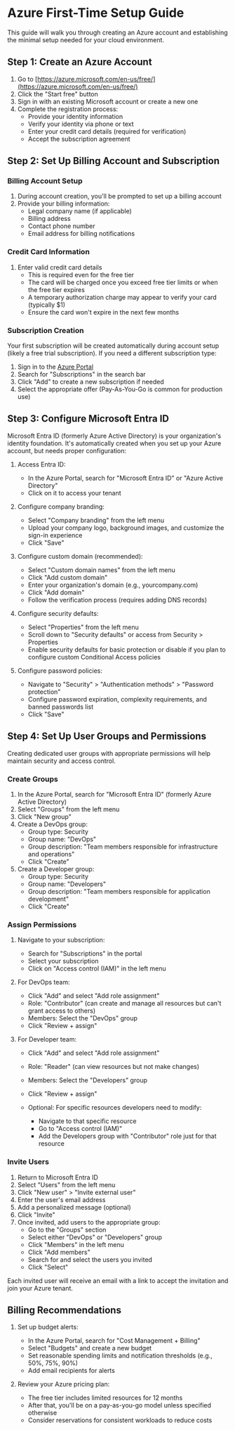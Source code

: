 # Azure First-Time Setup Guide

This guide will walk you through creating an Azure account and establishing the minimal setup needed for your cloud environment.

## Step 1: Create an Azure Account

1. Go to [https://azure.microsoft.com/en-us/free/](https://azure.microsoft.com/en-us/free/)
2. Click the "Start free" button
3. Sign in with an existing Microsoft account or create a new one
4. Complete the registration process:
   - Provide your identity information
   - Verify your identity via phone or text
   - Enter your credit card details (required for verification)
   - Accept the subscription agreement

## Step 2: Set Up Billing Account and Subscription

### Billing Account Setup
1. During account creation, you'll be prompted to set up a billing account
2. Provide your billing information:
   - Legal company name (if applicable)
   - Billing address
   - Contact phone number
   - Email address for billing notifications

### Credit Card Information
1. Enter valid credit card details
   - This is required even for the free tier
   - The card will be charged once you exceed free tier limits or when the free tier expires
   - A temporary authorization charge may appear to verify your card (typically $1)
   - Ensure the card won't expire in the next few months

### Subscription Creation
Your first subscription will be created automatically during account setup (likely a free trial subscription). If you need a different subscription type:

1. Sign in to the [Azure Portal](https://portal.azure.com)
2. Search for "Subscriptions" in the search bar
3. Click "Add" to create a new subscription if needed
4. Select the appropriate offer (Pay-As-You-Go is common for production use)

## Step 3: Configure Microsoft Entra ID

Microsoft Entra ID (formerly Azure Active Directory) is your organization's identity foundation. It's automatically created when you set up your Azure account, but needs proper configuration:

1. Access Entra ID:
   - In the Azure Portal, search for "Microsoft Entra ID" or "Azure Active Directory"
   - Click on it to access your tenant

2. Configure company branding:
   - Select "Company branding" from the left menu
   - Upload your company logo, background images, and customize the sign-in experience
   - Click "Save"

3. Configure custom domain (recommended):
   - Select "Custom domain names" from the left menu
   - Click "Add custom domain"
   - Enter your organization's domain (e.g., yourcompany.com)
   - Click "Add domain"
   - Follow the verification process (requires adding DNS records)

4. Configure security defaults:
   - Select "Properties" from the left menu
   - Scroll down to "Security defaults" or access from Security > Properties
   - Enable security defaults for basic protection or disable if you plan to configure custom Conditional Access policies

5. Configure password policies:
   - Navigate to "Security" > "Authentication methods" > "Password protection"
   - Configure password expiration, complexity requirements, and banned passwords list
   - Click "Save"

## Step 4: Set Up User Groups and Permissions

Creating dedicated user groups with appropriate permissions will help maintain security and access control.

### Create Groups

1. In the Azure Portal, search for "Microsoft Entra ID" (formerly Azure Active Directory)
2. Select "Groups" from the left menu
3. Click "New group"
4. Create a DevOps group:
   - Group type: Security
   - Group name: "DevOps"
   - Group description: "Team members responsible for infrastructure and operations"
   - Click "Create"
5. Create a Developer group:
   - Group type: Security
   - Group name: "Developers"
   - Group description: "Team members responsible for application development"
   - Click "Create"

### Assign Permissions

1. Navigate to your subscription:
   - Search for "Subscriptions" in the portal
   - Select your subscription
   - Click on "Access control (IAM)" in the left menu

2. For DevOps team:
   - Click "Add" and select "Add role assignment"
   - Role: "Contributor" (can create and manage all resources but can't grant access to others)
   - Members: Select the "DevOps" group
   - Click "Review + assign"

3. For Developer team:
   - Click "Add" and select "Add role assignment"
   - Role: "Reader" (can view resources but not make changes)
   - Members: Select the "Developers" group
   - Click "Review + assign"
   
   - Optional: For specific resources developers need to modify:
     - Navigate to that specific resource
     - Go to "Access control (IAM)"
     - Add the Developers group with "Contributor" role just for that resource

### Invite Users

1. Return to Microsoft Entra ID
2. Select "Users" from the left menu
3. Click "New user" > "Invite external user"
4. Enter the user's email address
5. Add a personalized message (optional)
6. Click "Invite"
7. Once invited, add users to the appropriate group:
   - Go to the "Groups" section
   - Select either "DevOps" or "Developers" group
   - Click "Members" in the left menu
   - Click "Add members"
   - Search for and select the users you invited
   - Click "Select"

Each invited user will receive an email with a link to accept the invitation and join your Azure tenant.

## Billing Recommendations

1. Set up budget alerts:
   - In the Azure Portal, search for "Cost Management + Billing"
   - Select "Budgets" and create a new budget
   - Set reasonable spending limits and notification thresholds (e.g., 50%, 75%, 90%)
   - Add email recipients for alerts

2. Review your Azure pricing plan:
   - The free tier includes limited resources for 12 months
   - After that, you'll be on a pay-as-you-go model unless specified otherwise
   - Consider reservations for consistent workloads to reduce costs
